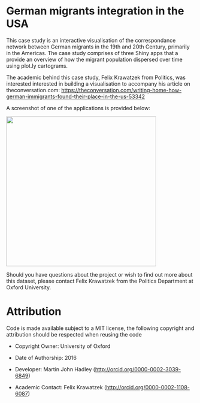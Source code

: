 # German migrants integration in the USA

This case study is an interactive visualisation of the correspondance network between German migrants in the 19th and 20th Century, primarily in the Americas. The case study comprises of three Shiny apps that a provide an overview of how the migrant population dispersed over time using plot.ly cartograms.

The academic behind this case study, Felix Krawatzek from Politics, was interested interested in building a visualisation to accompany his article on theconversation.com: https://theconversation.com/writing-home-how-german-immigrants-found-their-place-in-the-us-53342

A screenshot of one of the applications is provided below:

<img src="https://raw.githubusercontent.com/ox-it/Live-Data_Case-Studies/master/2016%20Case%20Studies/German-Migrant-Letters/GemanMigrants_screenshot.png" width = "400px"/>

Should you have questions about the project or wish to find out more about this dataset, please contact Felix Krawatzek from the Politics Department at Oxford University.

# Attribution 

Code is made available subject to a MIT license, the following copyright and attribution should be respected when reusing the code

- Copyright Owner: University of Oxford

- Date of Authorship: 2016

- Developer: Martin John Hadley (http://orcid.org/0000-0002-3039-6849)

- Academic Contact: Felix Krawatzek (http://orcid.org/0000-0002-1108-6087)

